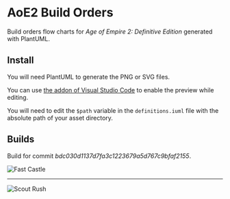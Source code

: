 # AoE2 Build Orders

Build orders flow charts for *Age of Empire 2: Definitive Edition* generated with PlantUML.

## Install

You will need PlantUML to generate the PNG or SVG files.

You can use [the addon of Visual Studio Code](https://marketplace.visualstudio.com/items?itemName=jebbs.plantuml) to enable the preview while editing.

You will need to edit the `$path` variable in the `definitions.iuml` file with the absolute path of your asset directory.

## Builds

Build for commit *bdc030d1137d7fa3c1223679a5d767c9bfaf2155*.

![Fast Castle](https://i.imgur.com/wCNEYqT.png)

----

![Scout Rush](https://i.imgur.com/WtiXnHO.png)
